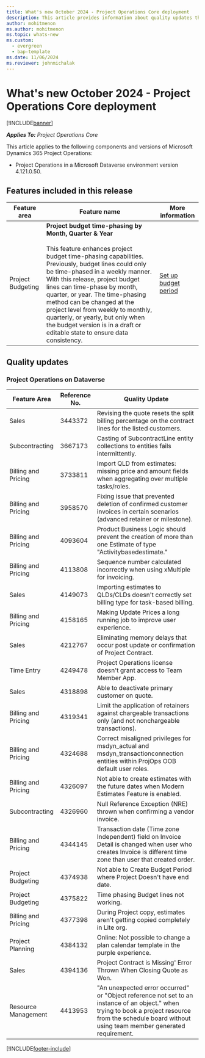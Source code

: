 ```yaml
---
title: What's new October 2024 - Project Operations Core deployment
description: This article provides information about quality updates that are available in the October 2024 release of Microsoft Dynamics 365 Project Operations Core deployment.
author: mohitmenon
ms.author: mohitmenon
ms.topic: whats-new
ms.custom:
  - evergreen
  - bap-template
ms.date: 11/06/2024
ms.reviewer: johnmichalak
---
```


# What's new October 2024 - Project Operations Core deployment

[!INCLUDE[banner](../../includes/banner.md)]

_**Applies To:** Project Operations Core_

This article applies to the following components and versions of Microsoft Dynamics 365 Project Operations:

- Project Operations in a Microsoft Dataverse environment version 4.121.0.50.

## Features included in this release

| **Feature area** | **Feature name** | **More information** |
| --- | --- | --- |
| Project Budgeting |**Project budget time-phasing by Month, Quarter & Year** <br><br> This feature enhances project budget time-phasing capabilities. Previously, budget lines could only be time-phased in a weekly manner. With this release, project budget lines can time-phase by month, quarter, or year. The time-phasing method can be changed at the project level from weekly to monthly, quarterly, or yearly, but only when the budget version is in a draft or editable state to ensure data consistency.|[Set up budget period](../budget/budget-period-setup.md) |

## Quality updates

### Project Operations on Dataverse

| **Feature Area** | **Reference No.** | **Quality Update** |
| --- | --- | --- |
|Sales|	3443372|	Revising the quote resets the split billing percentage on the contract lines for the listed customers.|
|Subcontracting|	3667173|	Casting of SubcontractLine entity collections to entities fails intermittently. |
|Billing and Pricing|	3733811|	Import QLD from estimates: missing price and amount fields when aggregating over multiple tasks/roles.|
|Billing and Pricing|	3958570|	Fixing issue that prevented deletion of confirmed customer invoices in certain scenarios (advanced retainer or milestone).|
|Billing and Pricing|	4093604|	Product Business Logic should prevent the creation of more than one Estimate of type "Activitybasedestimate."|
|Billing and Pricing|	4113808|	Sequence number calculated incorrectly when using xMultiple for invoicing.|
|Sales|	4149073|	Importing estimates to QLDs/CLDs doesn't correctly set billing type for task-based billing.|
|Billing and Pricing|	4158165|	Making Update Prices a long running job to improve user experience.|
|Sales|	4212767|	Eliminating memory delays that occur post update or confirmation of Project Contract.|
|Time Entry|	4249478|	Project Operations license doesn't grant access to Team Member App.|
|Sales|	4318898|	Able to deactivate primary customer on quote.|
|Billing and Pricing|	4319341|	Limit the application of retainers against chargeable transactions only (and not nonchargeable transactions).|
|Billing and Pricing|	4324688|	Correct misaligned privileges for msdyn_actual and msdyn_transactionconnection entities within ProjOps OOB default user roles.|
|Billing and Pricing|	4326097|	Not able to create estimates with the future dates when Modern Estimates Feature is enabled.|
|Subcontracting|	4326960|	Null Reference Exception (NRE) thrown when confirming a vendor invoice.|
|Billing and Pricing|	4344145|	Transaction date (Time zone Independent) field on Invoice Detail is changed when user who creates Invoice is different time zone than user that created order.|
|Project Budgeting|	4374938|	Not able to Create Budget Period where Project Doesn't have end date.|
|Project Budgeting|	4375822|	Time phasing Budget lines not working.|
|Billing and Pricing|	4377398|	During Project copy, estimates aren't getting copied completely in Lite org.|
|Project Planning|	4384132|	Online: Not possible to change a plan calendar template in the purple experience.|
|Sales|	4394136|	Project Contract is Missing' Error Thrown When Closing Quote as Won.|
|Resource Management|	4413953|	"An unexpected error occurred" or "Object reference not set to an instance of an object." when trying to book a project resource from the schedule board without using team member generated requirement.|


[!INCLUDE[footer-include](../../includes/footer-banner.md)]
